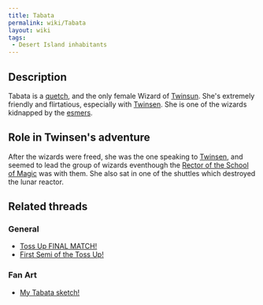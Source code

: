 ```yaml
---
title: Tabata
permalink: wiki/Tabata
layout: wiki
tags:
 - Desert Island inhabitants
---
```


## Description

Tabata is a [quetch](quetch "wikilink"), and the only female Wizard of
[Twinsun](Twinsun "wikilink"). She's extremely friendly and flirtatious,
especially with [Twinsen](Twinsen "wikilink"). She is one of the wizards
kidnapped by the [esmers](esmer "wikilink").

## Role in Twinsen's adventure

After the wizards were freed, she was the one speaking to
[Twinsen](Twinsen "wikilink"), and seemed to lead the group of wizards
eventhough the [Rector of the School of
Magic](Rector_of_the_School_of_Magic "wikilink") was with them. She also
sat in one of the shuttles which destroyed the lunar reactor.

## Related threads

### General

- [Toss Up FINAL
  MATCH!](https://forum.magicball.net/showthread.php?t=9040)
- [First Semi of the Toss
  Up!](https://forum.magicball.net/showthread.php?t=8826)

### Fan Art

- [My Tabata
  sketch!](https://forum.magicball.net/showthread.php?t=11051)

